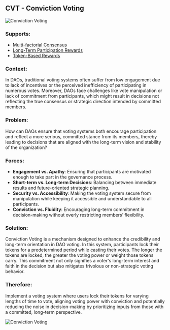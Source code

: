 ## CVT - Conviction Voting

![Conviction Voting](./output/illustrations/conviction_voting.png)

### Supports:

* [Multi-factorial Consensus](./multi_factorial_consensus.html)
* [Long-Term Participation Rewards](./conviction_voting.md.md)
* [Token-Based Rewards](./conviction_voting.md.md)

### Context:

In DAOs, traditional voting systems often suffer from low engagement due to lack of incentives or the perceived inefficiency of participating in numerous votes. Moreover, DAOs face challenges like vote manipulation or lack of commitment from participants, which might result in decisions not reflecting the true consensus or strategic direction intended by committed members.

### Problem:

How can DAOs ensure that voting systems both encourage participation and reflect a more serious, committed stance from its members, thereby leading to decisions that are aligned with the long-term vision and stability of the organization?

### Forces:

- **Engagement vs. Apathy**: Ensuring that participants are motivated enough to take part in the governance process.
- **Short-term vs. Long-term Decisions**: Balancing between immediate results and future-oriented strategic planning.
- **Security vs. Accessibility**: Making the voting system secure from manipulation while keeping it accessible and understandable to all participants.
- **Conviction vs. Fluidity**: Encouraging long-term commitment in decision-making without overly restricting members’ flexibility.

### Solution:

Conviction Voting is a mechanism designed to enhance the credibility and long-term orientation in DAO voting. In this system, participants lock their tokens for a predetermined period while casting their votes. The longer the tokens are locked, the greater the voting power or weight those tokens carry. This commitment not only signifies a voter's long-term interest and faith in the decision but also mitigates frivolous or non-strategic voting behavior.

### Therefore:

Implement a voting system where users lock their tokens for varying lengths of time to vote, aligning voting power with conviction and potentially reducing the noise in decision-making by prioritizing inputs from those with a committed, long-term perspective.


![Conviction Voting](./output/conviction_voting_specific_graph.png)